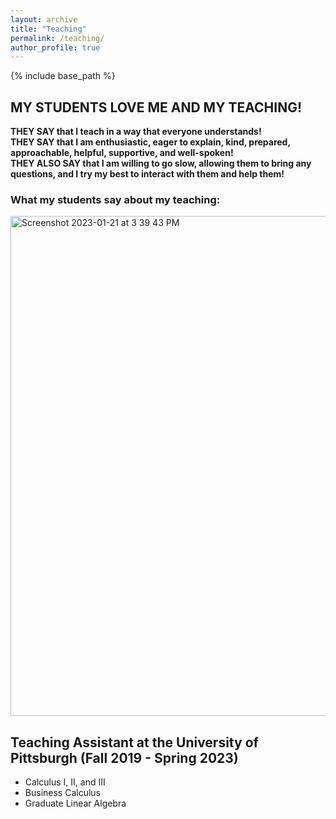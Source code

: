 ```yaml
---
layout: archive
title: "Teaching"
permalink: /teaching/
author_profile: true
---
```


{% include base_path %}
## MY STUDENTS LOVE ME AND MY TEACHING!
**THEY SAY that I teach in a way that everyone understands!**<br />
**THEY SAY that I am enthusiastic, eager to explain, kind, prepared, approachable, helpful, supportive, and well-spoken!** <br />
**THEY ALSO SAY that I am willing to go slow, allowing them to bring any questions, and I try my best to interact with them and help them!**<br />

### What my students say about my teaching:
<img width="800" align="center" alt="Screenshot 2023-01-21 at 3 39 43 PM" src="https://user-images.githubusercontent.com/66021647/213886380-b20e5872-757e-4d69-97a3-ebdcf11fa350.png">

## Teaching Assistant at the University of Pittsburgh (Fall 2019 - Spring 2023)
- Calculus I, II, and III
- Business Calculus
- Graduate Linear Algebra
